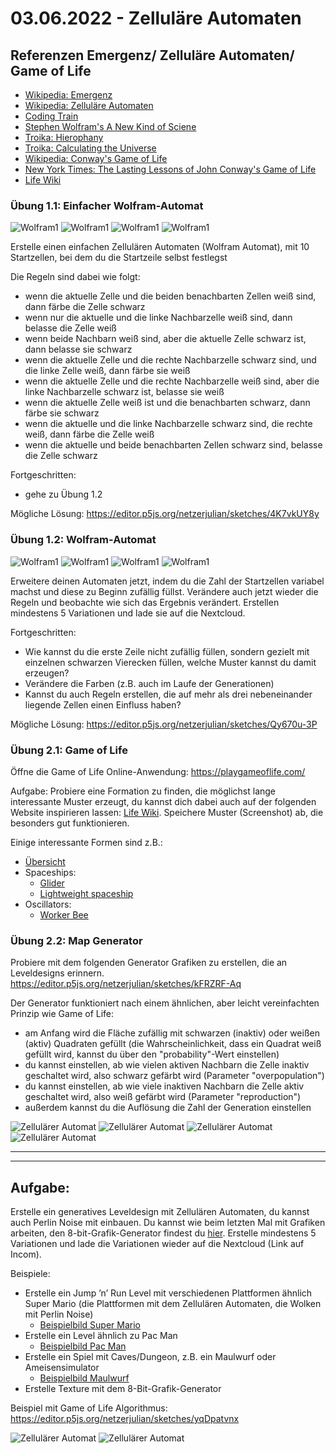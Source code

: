 # 03.06.2022 - Zelluläre Automaten 


## Referenzen Emergenz/ Zelluläre Automaten/ Game of Life 

* [Wikipedia: Emergenz](https://de.wikipedia.org/wiki/Emergenz)
* [Wikipedia: Zelluläre Automaten](https://de.wikipedia.org/wiki/Zellulärer_Automat)
* [Coding Train](https://natureofcode.com/book/chapter-7-cellular-automata/)
* [Stephen Wolfram's A New Kind of Sciene](https://www.wolframscience.com/nks/)
* [Troika: Hierophany](http://troika.uk.com/work/troika-hierophany/)
* [Troika: Calculating the Universe](http://troika.uk.com/work/troika-calculating-the-universe/)
* [Wikipedia: Conway's Game of Life](https://de.wikipedia.org/wiki/Conways_Spiel_des_Lebens)
* [New York Times: The Lasting Lessons of John Conway's Game of Life](https://www.nytimes.com/2020/12/28/science/math-conway-game-of-life.html)
* [Life Wiki](https://conwaylife.com/wiki/)

### Übung 1.1: Einfacher Wolfram-Automat
![Wolfram1](https://github.com/juliannetzer/zweites_studienjahr_sose_2022/blob/main/assets/1_1_wolfram_1.jpg)
![Wolfram1](https://github.com/juliannetzer/zweites_studienjahr_sose_2022/blob/main/assets/1_1_wolfram_2.jpg)
![Wolfram1](https://github.com/juliannetzer/zweites_studienjahr_sose_2022/blob/main/assets/1_1_wolfram_3.jpg)
![Wolfram1](https://github.com/juliannetzer/zweites_studienjahr_sose_2022/blob/main/assets/1_1_wolfram_4.jpg)

Erstelle einen einfachen Zellulären Automaten (Wolfram Automat), mit 10 Startzellen, bei dem du die Startzeile selbst festlegst 

Die Regeln sind dabei wie folgt: 
- wenn die aktuelle Zelle und die beiden benachbarten Zellen weiß sind, dann färbe die Zelle schwarz
- wenn nur die aktuelle und die linke Nachbarzelle weiß sind, dann belasse die Zelle weiß
- wenn beide Nachbarn weiß sind, aber die aktuelle Zelle schwarz ist, dann belasse sie schwarz
- wenn die aktuelle Zelle und die rechte Nachbarzelle schwarz sind, und die linke Zelle weiß, dann färbe sie weiß
- wenn die aktuelle Zelle und die rechte Nachbarzelle weiß sind, aber die linke Nachbarzelle schwarz ist, belasse sie weiß 
- wenn die aktuelle Zelle weiß ist und die benachbarten schwarz, dann färbe sie schwarz 
- wenn die aktuelle und die linke Nachbarzelle schwarz sind, die rechte weiß, dann färbe die Zelle weiß 
- wenn die aktuelle und beide benachbarten Zellen schwarz sind, belasse die Zelle schwarz 


Fortgeschritten: 
* gehe zu Übung 1.2

Mögliche Lösung: https://editor.p5js.org/netzerjulian/sketches/4K7vkUY8y

### Übung 1.2: Wolfram-Automat
![Wolfram1](https://github.com/juliannetzer/zweites_studienjahr_sose_2022/blob/main/assets/1_2_wolfram_1.jpg)
![Wolfram1](https://github.com/juliannetzer/zweites_studienjahr_sose_2022/blob/main/assets/1_2_wolfram_2.jpg)
![Wolfram1](https://github.com/juliannetzer/zweites_studienjahr_sose_2022/blob/main/assets/1_2_wolfram_3.jpg)
![Wolfram1](https://github.com/juliannetzer/zweites_studienjahr_sose_2022/blob/main/assets/1_2_wolfram_4.jpg)

Erweitere deinen Automaten jetzt, indem du die Zahl der Startzellen variabel machst und diese zu Beginn zufällig füllst. Verändere auch jetzt wieder die Regeln und beobachte wie sich das Ergebnis verändert.
Erstellen mindestens 5 Variationen und lade sie auf die Nextcloud. 

Fortgeschritten: 
* Wie kannst du die erste Zeile nicht zufällig füllen, sondern gezielt mit einzelnen schwarzen Vierecken füllen, welche Muster kannst du damit erzeugen? 
* Verändere die Farben (z.B. auch im Laufe der Generationen)
* Kannst du auch Regeln erstellen, die auf mehr als drei nebeneinander liegende Zellen einen Einfluss haben? 

Mögliche Lösung: https://editor.p5js.org/netzerjulian/sketches/Qy670u-3P

### Übung 2.1: Game of Life
Öffne die Game of Life Online-Anwendung: https://playgameoflife.com/

Aufgabe: Probiere eine Formation zu finden, die möglichst lange interessante Muster erzeugt, du kannst dich dabei auch auf der folgenden Website inspirieren lassen: [Life Wiki](https://conwaylife.com/wiki/). Speichere Muster (Screenshot) ab, die besonders gut funktionieren. 

Einige interessante Formen sind z.B.: 
* [Übersicht](https://conwaylife.com/wiki/Tutorials)
* Spaceships:
	* [Glider](https://conwaylife.com/wiki/Glider)
	* [Lightweight spaceship](https://conwaylife.com/wiki/Lightweight_spaceship)
* Oscillators: 
	* [Worker Bee]()


### Übung 2.2: Map Generator 
Probiere mit dem folgenden Generator Grafiken zu erstellen, die an Leveldesigns erinnern. 
https://editor.p5js.org/netzerjulian/sketches/kFRZRF-Aq

Der Generator funktioniert nach einem ähnlichen, aber leicht vereinfachten Prinzip wie Game of Life: 

- am Anfang wird die Fläche zufällig mit schwarzen (inaktiv) oder weißen (aktiv) Quadraten gefüllt (die Wahrscheinlichkeit, dass ein Quadrat weiß gefüllt wird, kannst du über den "probability"-Wert einstellen)
- du kannst einstellen, ab wie vielen aktiven Nachbarn die Zelle inaktiv geschaltet wird, also schwarz gefärbt wird (Parameter "overpopulation")
- du kannst einstellen, ab wie viele inaktiven Nachbarn die Zelle aktiv geschaltet wird, also weiß gefärbt wird (Parameter "reproduction")
- außerdem kannst du die Auflösung die Zahl der Generation einstellen 

![Zellulärer Automat](https://github.com/juliannetzer/zweites_studienjahr_sose_2022/blob/main/assets/2_2_cellular_1.jpg)
![Zellulärer Automat](https://github.com/juliannetzer/zweites_studienjahr_sose_2022/blob/main/assets/2_2_cellular_2.jpg)
![Zellulärer Automat](https://github.com/juliannetzer/zweites_studienjahr_sose_2022/blob/main/assets/2_2_cellular_3.jpg)
![Zellulärer Automat](https://github.com/juliannetzer/zweites_studienjahr_sose_2022/blob/main/assets/2_2_cellular_4.jpg)

***
***

## Aufgabe: 
Erstelle ein generatives Leveldesign mit Zellulären Automaten, du kannst auch Perlin Noise mit einbauen. Du kannst wie beim letzten Mal mit Grafiken arbeiten, den 8-bit-Grafik-Generator findest du [hier](https://make8bitart.com/). Erstelle mindestens 5 Variationen und lade die Variationen wieder auf die Nextcloud (Link auf Incom). 

Beispiele: 
* Erstelle ein Jump ’n’ Run Level mit verschiedenen Plattformen ähnlich Super Mario (die Plattformen mit dem Zellulären Automaten, die Wolken mit Perlin Noise)
	* [Beispielbild Super Mario](https://videospielhalbwissen.de/wp-content/uploads/2020/02/timeline-super-mario-bros.png)
* Erstelle ein Level ähnlich zu Pac Man 
	* [Beispielbild Pac Man](https://img.redbull.com/images/c_limit,w_1500,h_1000,f_auto,q_auto/redbullcom/2020/7/8/xzlb8zjf9aghyiotbb1f/pac-man-screenshot)
* Erstelle ein Spiel mit Caves/Dungeon, z.B. ein Maulwurf oder Ameisensimulator
	* [Beispielbild Maulwurf](https://www.ndr.de/ratgeber/verbraucher/maulwurf178_v-fullhd.jpg)
* Erstelle Texture mit dem 8-Bit-Grafik-Generator 

Beispiel mit Game of Life Algorithmus: https://editor.p5js.org/netzerjulian/sketches/yqDpatvnx

![Zellulärer Automat](https://github.com/juliannetzer/zweites_studienjahr_sose_2022/blob/main/assets/BeispielCellular1.jpg)
![Zellulärer Automat](https://github.com/juliannetzer/zweites_studienjahr_sose_2022/blob/main/assets/BeispielCellular2.jpg)

